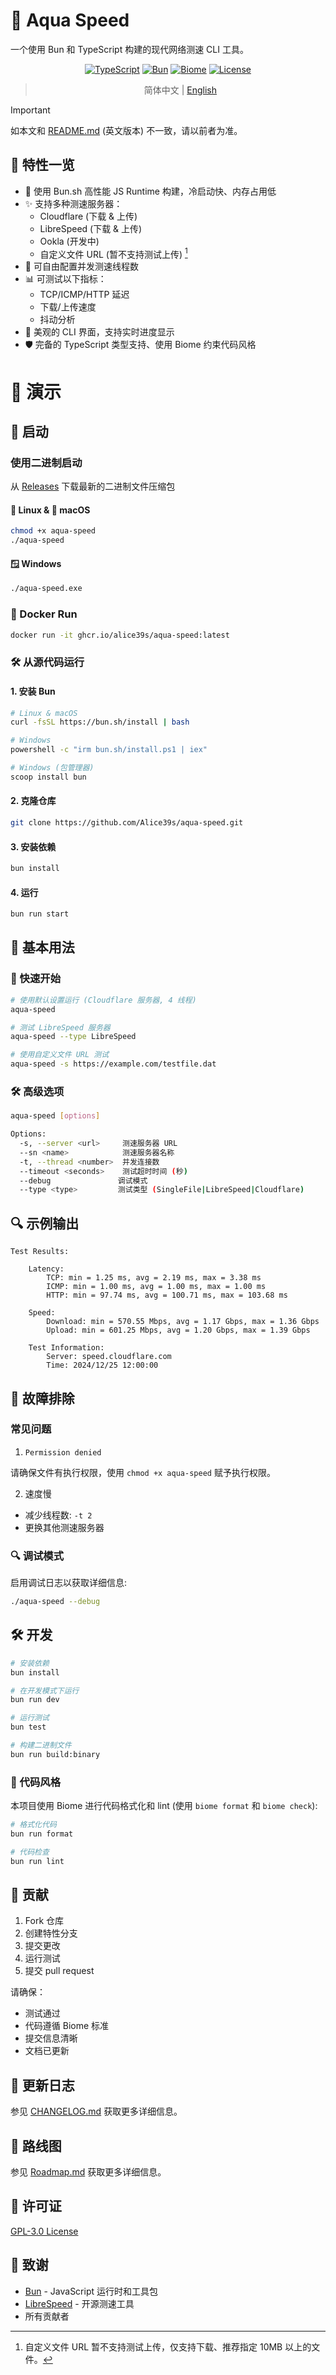 # :ocean: Aqua Speed

一个使用 Bun 和 TypeScript 构建的现代网络测速 CLI 工具。

<div align="center">

[![TypeScript](https://img.shields.io/badge/TypeScript-%23007ACC.svg?style=flat&logo=typescript&logoColor=white)](https://www.typescriptlang.org/)
[![Bun](https://img.shields.io/badge/Bun-%2314151a.svg?style=flat&logo=bun&logoColor=#fbf0df)](https://bun.sh)
[![Biome](https://img.shields.io/badge/Biome-%23171c2b.svg?style=flat&logo=biome&logoColor=#60a5fa)](https://biomejs.dev/)
[![License](https://img.shields.io/badge/License-GPL%203.0-blue.svg)](LICENSE)

</div>

<div align="center">

> 简体中文 | [English](README.md)

</div>

>[!IMPORTANT]
> 如本文和 [README.md](README.md) (英文版本) 不一致，请以前者为准。

## :star2: 特性一览

- 🚀 使用 Bun.sh 高性能 JS Runtime 构建，冷启动快、内存占用低
- ✨ 支持多种测速服务器：
  - Cloudflare (下载 & 上传)
  - LibreSpeed (下载 & 上传)
  - Ookla (开发中)
  - 自定义文件 URL (暂不支持测试上传) [^1]
- 🧵 可自由配置并发测速线程数
- 📊 可测试以下指标：
  - TCP/ICMP/HTTP 延迟
  - 下载/上传速度
  - 抖动分析
- 🎨 美观的 CLI 界面，支持实时进度显示
- 🛡️ 完备的 TypeScript 类型支持、使用 Biome 约束代码风格

# :star2: 演示

<script src="https://asciinema.org/a/nlNFF30p1fHw5iwm8eXEmRqq0.js" id="asciicast-nlNFF30p1fHw5iwm8eXEmRqq0"></script>

## :rocket: 启动

### 使用二进制启动

从 [Releases](https://github.com/Alice39s/aqua-speed/releases) 下载最新的二进制文件压缩包

#### :penguin: Linux & :apple: macOS
```bash
chmod +x aqua-speed
./aqua-speed
```

#### :window: Windows
```bash
./aqua-speed.exe
```

### :whale: Docker Run

```bash
docker run -it ghcr.io/alice39s/aqua-speed:latest
```

### :hammer_and_wrench: 从源代码运行

#### 1. 安装 Bun

```bash
# Linux & macOS
curl -fsSL https://bun.sh/install | bash

# Windows
powershell -c "irm bun.sh/install.ps1 | iex"

# Windows (包管理器)
scoop install bun
```

#### 2. 克隆仓库

```bash
git clone https://github.com/Alice39s/aqua-speed.git
```

#### 3. 安装依赖

```bash
bun install
```

#### 4. 运行

```bash
bun run start
```

## :book: 基本用法

### :rocket: 快速开始
```bash
# 使用默认设置运行 (Cloudflare 服务器, 4 线程)
aqua-speed

# 测试 LibreSpeed 服务器
aqua-speed --type LibreSpeed

# 使用自定义文件 URL 测试
aqua-speed -s https://example.com/testfile.dat
```

### :hammer_and_wrench: 高级选项

```bash
aqua-speed [options]

Options:
  -s, --server <url>     测速服务器 URL
  --sn <name>            测速服务器名称
  -t, --thread <number>  并发连接数
  --timeout <seconds>    测试超时时间 (秒)
  --debug               调试模式
  --type <type>         测试类型 (SingleFile|LibreSpeed|Cloudflare)
```

## :mag: 示例输出

```
Test Results:

    Latency:
        TCP: min = 1.25 ms, avg = 2.19 ms, max = 3.38 ms
        ICMP: min = 1.00 ms, avg = 1.00 ms, max = 1.00 ms
        HTTP: min = 97.74 ms, avg = 100.71 ms, max = 103.68 ms

    Speed:
        Download: min = 570.55 Mbps, avg = 1.17 Gbps, max = 1.36 Gbps
        Upload: min = 601.25 Mbps, avg = 1.20 Gbps, max = 1.39 Gbps

    Test Information:
        Server: speed.cloudflare.com
        Time: 2024/12/25 12:00:00
```

## :bug: 故障排除

### 常见问题

1. `Permission denied`

请确保文件有执行权限，使用 `chmod +x aqua-speed` 赋予执行权限。

2. 速度慢

- 减少线程数: `-t 2`
- 更换其他测速服务器

### :mag: 调试模式

启用调试日志以获取详细信息:

```bash
./aqua-speed --debug
```

## :hammer_and_wrench: 开发

```bash
# 安装依赖
bun install

# 在开发模式下运行
bun run dev

# 运行测试
bun test

# 构建二进制文件
bun run build:binary
```

### :scroll: 代码风格

本项目使用 Biome 进行代码格式化和 lint (使用 `biome format` 和 `biome check`):

```bash
# 格式化代码
bun run format

# 代码检查
bun run lint
```

## :fork_and_knife: 贡献

1. Fork 仓库
2. 创建特性分支
3. 提交更改
4. 运行测试
5. 提交 pull request

请确保：
- 测试通过
- 代码遵循 Biome 标准
- 提交信息清晰
- 文档已更新

## :book: 更新日志

参见 [CHANGELOG.md](CHANGELOG.md) 获取更多详细信息。

## :construction: 路线图

参见 [Roadmap.md](Roadmap.md) 获取更多详细信息。

## :scroll: 许可证

[GPL-3.0 License](LICENSE)

## :pray: 致谢

- [Bun](https://bun.sh) - JavaScript 运行时和工具包
- [LibreSpeed](https://github.com/librespeed/speedtest) - 开源测速工具
- 所有贡献者

[^1]: 自定义文件 URL 暂不支持测试上传，仅支持下载、推荐指定 10MB 以上的文件。
